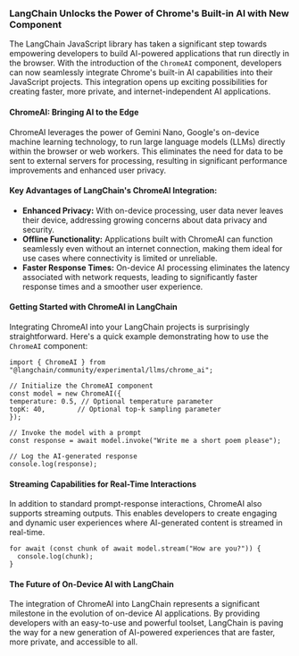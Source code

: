 ### LangChain Unlocks the Power of Chrome's Built-in AI with New Component

The LangChain JavaScript library has taken a significant step towards empowering developers to build AI-powered applications that run directly in the browser. With the introduction of the `ChromeAI` component, developers can now seamlessly integrate Chrome's built-in AI capabilities into their JavaScript projects. This integration opens up exciting possibilities for creating faster, more private, and internet-independent AI applications.

#### ChromeAI: Bringing AI to the Edge

ChromeAI leverages the power of Gemini Nano, Google's on-device machine learning technology, to run large language models (LLMs) directly within the browser or web workers. This eliminates the need for data to be sent to external servers for processing, resulting in significant performance improvements and enhanced user privacy.

#### Key Advantages of LangChain's ChromeAI Integration:

* **Enhanced Privacy:** With on-device processing, user data never leaves their device, addressing growing concerns about data privacy and security.
* **Offline Functionality:** Applications built with ChromeAI can function seamlessly even without an internet connection, making them ideal for use cases where connectivity is limited or unreliable.
* **Faster Response Times:** On-device AI processing eliminates the latency associated with network requests, leading to significantly faster response times and a smoother user experience.

#### Getting Started with ChromeAI in LangChain

Integrating ChromeAI into your LangChain projects is surprisingly straightforward. Here's a quick example demonstrating how to use the `ChromeAI` component:

```
import { ChromeAI } from "@langchain/community/experimental/llms/chrome_ai";

// Initialize the ChromeAI component
const model = new ChromeAI({
temperature: 0.5, // Optional temperature parameter
topK: 40,        // Optional top-k sampling parameter
});

// Invoke the model with a prompt
const response = await model.invoke("Write me a short poem please");

// Log the AI-generated response
console.log(response);
```


#### Streaming Capabilities for Real-Time Interactions

In addition to standard prompt-response interactions, ChromeAI also supports streaming outputs. This enables developers to create engaging and dynamic user experiences where AI-generated content is streamed in real-time.

```
for await (const chunk of await model.stream("How are you?")) {
  console.log(chunk);
}
```

#### The Future of On-Device AI with LangChain

The integration of ChromeAI into LangChain represents a significant milestone in the evolution of on-device AI applications. By providing developers with an easy-to-use and powerful toolset, LangChain is paving the way for a new generation of AI-powered experiences that are faster, more private, and accessible to all.
